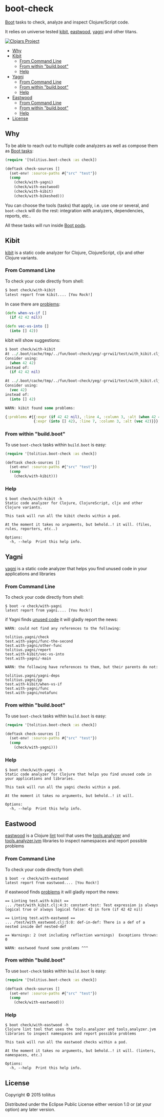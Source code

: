# boot-check

[Boot](https://github.com/boot-clj/boot) tasks to check, analyze and inspect Clojure/Script code.

It relies on universe tested [kibit](https://github.com/jonase/kibit), 
[eastwood](https://github.com/jonase/eastwood), [yagni](https://github.com/venantius/yagni) and other titans.

[![Clojars Project](http://clojars.org/tolitius/boot-check/latest-version.svg)](http://clojars.org/tolitius/boot-check)

- [Why](#why)
- [Kibit](#kibit)
  - [From Command Line](#from-command-line)
  - [From within "build.boot"](#from-within-buildboot)
  - [Help](#help)
- [Yagni](#yagni)
  - [From Command Line](#from-command-line-1)
  - [From within "build.boot"](#from-within-buildboot-1)
  - [Help](#help-1)
- [Eastwood](#eastwood)
  - [From Command Line](#from-command-line-2)
  - [From within "build.boot"](#from-within-buildboot-2)
  - [Help](#help-2)
- [License](#license)

## Why

To be able to reach out to multiple code analyzers as well as compose them as [Boot tasks](https://github.com/boot-clj/boot/wiki/Tasks):

```clojure
(require '[tolitius.boot-check :as check])
```

```clojure
(deftask check-sources []
  (set-env! :source-paths #{"src" "test"})
  (comp
    (check/with-yagni)
    (check/with-eastwood)
    (check/with-kibit)
    (check/with-bikeshed)))
```

You can choose the tools (tasks) that apply, i.e. use one or several, and `boot-check` will do the rest: integration with analyzers, dependencies, reports, etc..

All these tasks will run inside [Boot pods](https://github.com/boot-clj/boot/wiki/Pods).

## Kibit

[kibit](https://github.com/jonase/kibit) is a static code analyzer for Clojure, ClojureScript, cljx and other Clojure variants.

### From Command Line

To check your code directly from shell:

```bash
$ boot check/with-kibit
latest report from kibit.... [You Rock!]
```

In case there are [problems](test/test/with_kibit.clj):

```clojure
(defn when-vs-if []
  (if 42 42 nil))

(defn vec-vs-into []
  (into [] 42))
```

kibit will show suggestions:

```clojure
$ boot check/with-kibit
At ../.boot/cache/tmp/../fun/boot-check/yeg/-grrwi1/test/with_kibit.clj:4:
Consider using:
  (when 42 42)
instead of:
  (if 42 42 nil)

At ../.boot/cache/tmp/../fun/boot-check/yeg/-grrwi1/test/with_kibit.clj:7:
Consider using:
  (vec 42)
instead of:
  (into [] 42)

WARN: kibit found some problems:

{:problems #{{:expr (if 42 42 nil), :line 4, :column 3, :alt (when 42 42)} 
             {:expr (into [] 42), :line 7, :column 3, :alt (vec 42)}}}
```

### From within "build.boot"

To use `boot-check` tasks within `build.boot` is easy:

```clojure
(require '[tolitius.boot-check :as check])

(deftask check-sources []
  (set-env! :source-paths #{"src" "test"})
  (comp
    (check/with-kibit)))
```

### Help

```shell
$ boot check/with-kibit -h
Static code analyzer for Clojure, ClojureScript, cljx and other Clojure variants.

This task will run all the kibit checks within a pod.

At the moment it takes no arguments, but behold..! it will. (files, rules, reporters, etc..)

Options:
  -h, --help  Print this help info.
```

## Yagni

[yagni](https://github.com/venantius/yagni) is a static code analyzer that helps you find unused code in your applications and libraries

### From Command Line

To check your code directly from shell:

```shell
$ boot -v check/with-yagni
latest report from yagni.... [You Rock!]
```

if Yagni finds [unused code](test/test/with_yagni.clj) it will gladly report the news:

```shell
WARN: could not find any references to the following:

tolitius.yagni/check
test.with-yagni/func-the-second
test.with-yagni/other-func
tolitius.yagni/report
test.with-kibit/vec-vs-into
test.with-yagni/-main

WARN: the following have references to them, but their parents do not:

tolitius.yagni/yagni-deps
tolitius.yagni/pp
test.with-kibit/when-vs-if
test.with-yagni/func
test.with-yagni/notafunc
```

### From within "build.boot"

To use `boot-check` tasks within `build.boot` is easy:

```clojure
(require '[tolitius.boot-check :as check])

(deftask check-sources []
  (set-env! :source-paths #{"src" "test"})
  (comp
    (check/with-yagni)))
```

### Help

```shell
$ boot check/with-yagni -h
Static code analyzer for Clojure that helps you find unused code in your applications and libraries.

This task will run all the yagni checks within a pod.

At the moment it takes no arguments, but behold..! it will.

Options:
  -h, --help  Print this help info.
```

## Eastwood

[eastwood]() is a Clojure [lint](http://en.wikipedia.org/wiki/Lint_%28software%29) tool that uses the [tools.analyzer](https://github.com/clojure/tools.analyzer) and [tools.analyzer.jvm](https://github.com/clojure/tools.analyzer.jvm) libraries to inspect namespaces and report possible problems

### From Command Line

To check your code directly from shell:

```shell
$ boot -v check/with-eastwood
latest report from eastwood.... [You Rock!]
```
if eastwood finds [problems](test/test/with_eastwood.clj) it will gladly report the news:

```shell
== Linting test.with-kibit ==
... /test/with_kibit.clj:4:3: constant-test: Test expression is always logical true or always logical false: 42 in form (if 42 42 nil)

== Linting test.with-eastwood ==
... /test/with_eastwood.clj:5:8: def-in-def: There is a def of a nested inside def nested-def

== Warnings: 2 (not including reflection warnings)  Exceptions thrown: 0

WARN: eastwood found some problems ^^^
```

### From within "build.boot"

To use `boot-check` tasks within `build.boot` is easy:

```clojure
(require '[tolitius.boot-check :as check])

(deftask check-sources []
  (set-env! :source-paths #{"src" "test"})
  (comp
    (check/with-eastwood)))
```

### Help

```shell
$ boot check/with-eastwood -h
Clojure lint tool that uses the tools.analyzer and tools.analyzer.jvm libraries to inspect namespaces and report possible problems

This task will run all the eastwood checks within a pod.

At the moment it takes no arguments, but behold..! it will. (linters, namespaces, etc.)

Options:
  -h, --help  Print this help info.
```

## License

Copyright © 2015 toliitus

Distributed under the Eclipse Public License either version 1.0 or (at
your option) any later version.
